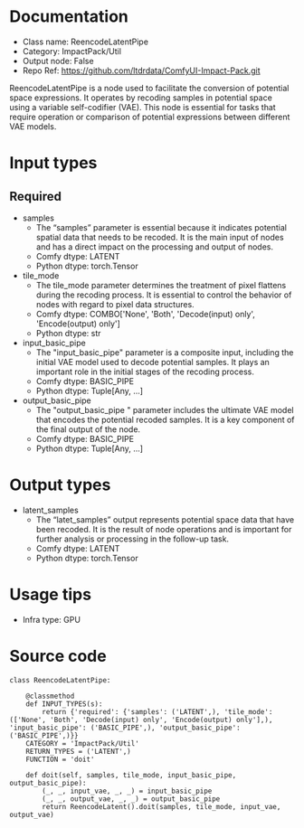 # Documentation
- Class name: ReencodeLatentPipe
- Category: ImpactPack/Util
- Output node: False
- Repo Ref: https://github.com/ltdrdata/ComfyUI-Impact-Pack.git

ReencodeLatentPipe is a node used to facilitate the conversion of potential space expressions. It operates by recoding samples in potential space using a variable self-codifier (VAE). This node is essential for tasks that require operation or comparison of potential expressions between different VAE models.

# Input types
## Required
- samples
    - The “samples” parameter is essential because it indicates potential spatial data that needs to be recoded. It is the main input of nodes and has a direct impact on the processing and output of nodes.
    - Comfy dtype: LATENT
    - Python dtype: torch.Tensor
- tile_mode
    - The tile_mode parameter determines the treatment of pixel flattens during the recoding process. It is essential to control the behavior of nodes with regard to pixel data structures.
    - Comfy dtype: COMBO['None', 'Both', 'Decode(input) only', 'Encode(output) only']
    - Python dtype: str
- input_basic_pipe
    - The "input_basic_pipe" parameter is a composite input, including the initial VAE model used to decode potential samples. It plays an important role in the initial stages of the recoding process.
    - Comfy dtype: BASIC_PIPE
    - Python dtype: Tuple[Any, ...]
- output_basic_pipe
    - The "output_basic_pipe " parameter includes the ultimate VAE model that encodes the potential recoded samples. It is a key component of the final output of the node.
    - Comfy dtype: BASIC_PIPE
    - Python dtype: Tuple[Any, ...]

# Output types
- latent_samples
    - The “latet_samples” output represents potential space data that have been recoded. It is the result of node operations and is important for further analysis or processing in the follow-up task.
    - Comfy dtype: LATENT
    - Python dtype: torch.Tensor

# Usage tips
- Infra type: GPU

# Source code
```
class ReencodeLatentPipe:

    @classmethod
    def INPUT_TYPES(s):
        return {'required': {'samples': ('LATENT',), 'tile_mode': (['None', 'Both', 'Decode(input) only', 'Encode(output) only'],), 'input_basic_pipe': ('BASIC_PIPE',), 'output_basic_pipe': ('BASIC_PIPE',)}}
    CATEGORY = 'ImpactPack/Util'
    RETURN_TYPES = ('LATENT',)
    FUNCTION = 'doit'

    def doit(self, samples, tile_mode, input_basic_pipe, output_basic_pipe):
        (_, _, input_vae, _, _) = input_basic_pipe
        (_, _, output_vae, _, _) = output_basic_pipe
        return ReencodeLatent().doit(samples, tile_mode, input_vae, output_vae)
```